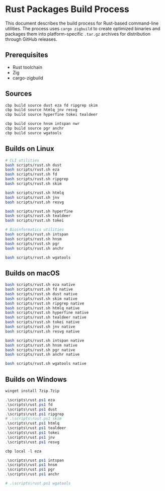 # Rust Packages Build Process

This document describes the build process for Rust-based command-line utilities. The process
uses `cargo zigbuild` to create optimized binaries and packages them into
platform-specific `.tar.gz` archives for distribution through GitHub releases.

## Prerequisites

* Rust toolchain
* Zig
* cargo-zigbuild

## Sources

```bash
cbp build source dust eza fd ripgrep skim
cbp build source htmlq jnv resvg
cbp build source hyperfine tokei tealdeer

```

```bash
cbp build source hnsm intspan nwr
cbp build source pgr anchr
cbp build source wgatools

```

## Builds on Linux

```bash
# CLI utilities
bash scripts/rust.sh dust
bash scripts/rust.sh eza
bash scripts/rust.sh fd
bash scripts/rust.sh ripgrep
bash scripts/rust.sh skim

bash scripts/rust.sh htmlq
bash scripts/rust.sh jnv
bash scripts/rust.sh resvg

bash scripts/rust.sh hyperfine
bash scripts/rust.sh tealdeer
bash scripts/rust.sh tokei

# Bioinformatics utilities
bash scripts/rust.sh intspan
bash scripts/rust.sh hnsm
bash scripts/rust.sh pgr
bash scripts/rust.sh anchr

bash scripts/rust.sh wgatools

```

## Builds on macOS

```bash
bash scripts/rust.sh eza native
bash scripts/rust.sh fd native
bash scripts/rust.sh dust native
bash scripts/rust.sh skim native
bash scripts/rust.sh ripgrep native
bash scripts/rust.sh htmlq native
bash scripts/rust.sh hyperfine native
bash scripts/rust.sh tealdeer native
bash scripts/rust.sh tokei native
bash scripts/rust.sh jnv native
bash scripts/rust.sh resvg native

bash scripts/rust.sh intspan native
bash scripts/rust.sh hnsm native
bash scripts/rust.sh pgr native
bash scripts/rust.sh anchr native

bash scripts/rust.sh wgatools native

```

## Builds on Windows

```powershell
winget install 7zip.7zip

.\scripts\rust.ps1 eza
.\scripts\rust.ps1 fd
.\scripts\rust.ps1 dust
.\scripts\rust.ps1 ripgrep
# .\scripts\rust.ps1 skim
.\scripts\rust.ps1 htmlq
.\scripts\rust.ps1 tealdeer
.\scripts\rust.ps1 tokei
.\scripts\rust.ps1 jnv
.\scripts\rust.ps1 resvg

cbp local -l eza

.\scripts\rust.ps1 intspan
.\scripts\rust.ps1 hnsm
.\scripts\rust.ps1 pgr
.\scripts\rust.ps1 anchr

# .\scripts\rust.ps1 wgatools

```
